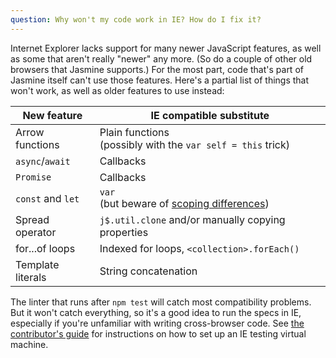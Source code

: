 ```yaml
---
question: Why won't my code work in IE? How do I fix it?
---
```


Internet Explorer lacks support for many newer JavaScript features, as well as
some that aren't really "newer" any more. (So do a couple of other old browsers
that Jasmine supports.) For the most part, code that's part of Jasmine itself
can't use those features. Here's a partial list of things that won't work, as
well as older features to use instead:

| New feature       | IE compatible substitute|
|-------------------|-------------------------|
| Arrow functions   | Plain functions<br>(possibly with the `var self = this` trick) |
| `async`/`await`   | Callbacks |
| `Promise      `   | Callbacks |
| `const` and `let` | `var`<br>(but beware of [scoping differences](https://developer.mozilla.org/en-US/docs/Web/JavaScript/Reference/Statements/var)) |
| Spread operator   | `j$.util.clone` and/or manually copying properties |
| for...of loops    | Indexed for loops, `<collection>.forEach()` |
| Template literals | String concatenation |


The linter that runs after `npm test` will catch most compatibility problems.
But it won't catch everything, so it's a good idea to run the specs in IE,
especially if you're unfamiliar with writing cross-browser code. See
[the contributor's guide](https://github.com/jasmine/jasmine/blob/main/.github/CONTRIBUTING.md)
for instructions on how to set up an IE testing virtual machine.
